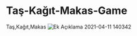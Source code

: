 # Taş-Kağıt-Makas-Game
Taş,Kağıt,Makas
![Ek Açıklama 2021-04-11 140342](https://user-images.githubusercontent.com/42430554/114301743-c5f46200-9ace-11eb-95e0-44df7bde4e0f.jpg)
